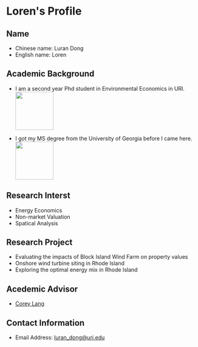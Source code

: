 # Loren's Profile
## Name
* Chinese name: Luran Dong 
* English name: Loren
## Academic Background
- I am a second year Phd student in Environmental Economics in URI. <img src="https://images.squarespace-cdn.com/content/5936a9052e69cf2cca876569/1521753364463-MTRBM0YQ2Q1BNV0LW0VF/uri1.png?format=1500w&content-type=image%2Fpng" width="100" height="100">

- I got my MS degree from the University of Georgia before I came here. <img src="https://mk0sicemdawgsgcndkde.kinstacdn.com/wp/wp-content/uploads/2014/12/uga-logo-black.png" width="100" height="100">

## Research Interst 
* Energy Economics
* Non-market Valuation
* Spatical Analysis
## Research Project
* Evaluating the impacts of Block Island Wind Farm on property values
* Onshore wind turbine siting in Rhode Island
* Exploring the optimal energy mix in Rhode Island
## Acedemic Advisor
* [Corey Lang](https://works.bepress.com/corey_lang/)
## Contact Information
* Email Address: luran_dong@uri.edu

